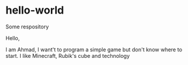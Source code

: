 # hello-world
Some respository

Hello,

I am Ahmad, I want't to program a simple game but don't know where to start. I like Minecraft, Rubik's cube and technology
